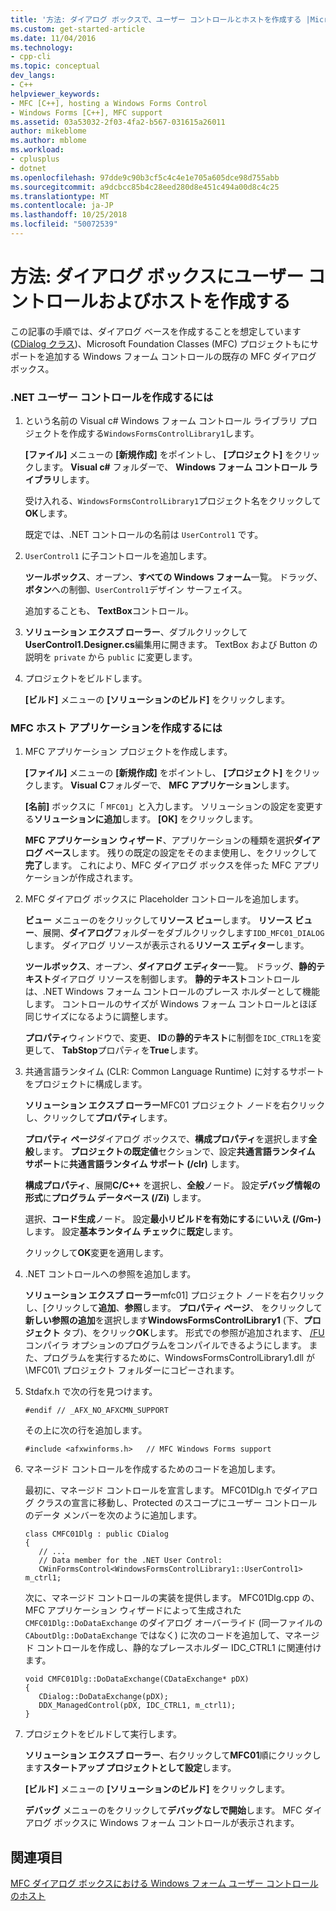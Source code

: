 ```yaml
---
title: '方法: ダイアログ ボックスで、ユーザー コントロールとホストを作成する |Microsoft Docs'
ms.custom: get-started-article
ms.date: 11/04/2016
ms.technology:
- cpp-cli
ms.topic: conceptual
dev_langs:
- C++
helpviewer_keywords:
- MFC [C++], hosting a Windows Forms Control
- Windows Forms [C++], MFC support
ms.assetid: 03a53032-2f03-4fa2-b567-031615a26011
author: mikeblome
ms.author: mblome
ms.workload:
- cplusplus
- dotnet
ms.openlocfilehash: 97dde9c90b3cf5c4c4e1e705a605dce98d755abb
ms.sourcegitcommit: a9dcbcc85b4c28eed280d8e451c494a00d8c4c25
ms.translationtype: MT
ms.contentlocale: ja-JP
ms.lasthandoff: 10/25/2018
ms.locfileid: "50072539"
---
```

# <a name="how-to-create-the-user-control-and-host-in-a-dialog-box"></a>方法: ダイアログ ボックスにユーザー コントロールおよびホストを作成する

この記事の手順では、ダイアログ ベースを作成することを想定しています ([CDialog クラス](../mfc/reference/cdialog-class.md))、Microsoft Foundation Classes (MFC) プロジェクトもにサポートを追加する Windows フォーム コントロールの既存の MFC ダイアログ ボックス。

### <a name="to-create-the-net-user-control"></a>.NET ユーザー コントロールを作成するには

1. という名前の Visual c# Windows フォーム コントロール ライブラリ プロジェクトを作成する`WindowsFormsControlLibrary1`します。

   **[ファイル]** メニューの **[新規作成]** をポイントし、 **[プロジェクト]** をクリックします。 **Visual c#** フォルダーで、 **Windows フォーム コントロール ライブラリ**します。

   受け入れる、`WindowsFormsControlLibrary1`プロジェクト名をクリックして**OK**します。

   既定では、.NET コントロールの名前は `UserControl1` です。

1. `UserControl1` に子コントロールを追加します。

   **ツールボックス**、オープン、**すべての Windows フォーム**一覧。 ドラッグ、**ボタン**への制御、`UserControl1`デザイン サーフェイス。

   追加することも、 **TextBox**コントロール。

1. **ソリューション エクスプ ローラー**、ダブルクリックして**UserControl1.Designer.cs**編集用に開きます。 TextBox および Button の説明を `private` から `public` に変更します。

1. プロジェクトをビルドします。

   **[ビルド]** メニューの **[ソリューションのビルド]** をクリックします。

### <a name="to-create-the-mfc-host-application"></a>MFC ホスト アプリケーションを作成するには

1. MFC アプリケーション プロジェクトを作成します。

   **[ファイル]** メニューの **[新規作成]** をポイントし、 **[プロジェクト]** をクリックします。 **Visual C**フォルダーで、 **MFC アプリケーション**します。

   **[名前]** ボックスに「 `MFC01`」と入力します。 ソリューションの設定を変更する**ソリューションに追加**します。 **[OK]** をクリックします。

   **MFC アプリケーション ウィザード**、アプリケーションの種類を選択**ダイアログ ベース**します。 残りの既定の設定をそのまま使用し、をクリックして**完了**します。 これにより、MFC ダイアログ ボックスを伴った MFC アプリケーションが作成されます。

1. MFC ダイアログ ボックスに Placeholder コントロールを追加します。

   **ビュー**  メニューのをクリックして**リソース ビュー**します。 **リソース ビュー**、展開、**ダイアログ**フォルダーをダブルクリックします`IDD_MFC01_DIALOG`します。 ダイアログ リソースが表示される**リソース エディター**します。

   **ツールボックス**、オープン、**ダイアログ エディター**一覧。 ドラッグ、**静的テキスト**ダイアログ リソースを制御します。 **静的テキスト**コントロールは、.NET Windows フォーム コントロールのプレース ホルダーとして機能します。 コントロールのサイズが Windows フォーム コントロールとほぼ同じサイズになるように調整します。

   **プロパティ**ウィンドウで、変更、 **ID**の**静的テキスト**に制御を`IDC_CTRL1`を変更して、 **TabStop**プロパティを**True**します。

1. 共通言語ランタイム (CLR: Common Language Runtime) に対するサポートをプロジェクトに構成します。

   **ソリューション エクスプ ローラー**MFC01 プロジェクト ノードを右クリックし、クリックして**プロパティ**します。

   **プロパティ ページ**ダイアログ ボックスで、**構成プロパティ**を選択します**全般**します。 **プロジェクトの既定値**セクションで、設定**共通言語ランタイム サポート**に**共通言語ランタイム サポート (/clr)** します。

   **構成プロパティ**、展開**C/C++** を選択し、**全般**ノード。 設定**デバッグ情報の形式**に**プログラム データベース (/Zi)** します。

   選択、**コード生成**ノード。 設定**最小リビルドを有効にする**に**いいえ (/Gm-)** します。 設定**基本ランタイム チェック**に**既定**します。

   クリックして**OK**変更を適用します。

1. .NET コントロールへの参照を追加します。

   **ソリューション エクスプ ローラー**mfc01] プロジェクト ノードを右クリックし、[クリックして**追加**、**参照**します。 **プロパティ ページ**、 をクリックして**新しい参照の追加**を選択します**WindowsFormsControlLibrary1** (下、**プロジェクト** タブ)、をクリック**OK**します。 形式での参照が追加されます、 [/FU](../build/reference/fu-name-forced-hash-using-file.md)コンパイラ オプションのプログラムをコンパイルできるようにします。 また、プログラムを実行するために、WindowsFormsControlLibrary1.dll が \MFC01\ プロジェクト フォルダーにコピーされます。

1. Stdafx.h で次の行を見つけます。

    ```
    #endif // _AFX_NO_AFXCMN_SUPPORT
    ```

   その上に次の行を追加します。

    ```
    #include <afxwinforms.h>   // MFC Windows Forms support
    ```

1. マネージド コントロールを作成するためのコードを追加します。

   最初に、マネージド コントロールを宣言します。 MFC01Dlg.h でダイアログ クラスの宣言に移動し、Protected のスコープにユーザー コントロールのデータ メンバーを次のように追加します。

    ```
    class CMFC01Dlg : public CDialog
    {
       // ...
       // Data member for the .NET User Control:
       CWinFormsControl<WindowsFormsControlLibrary1::UserControl1> m_ctrl1;
    ```

   次に、マネージド コントロールの実装を提供します。 MFC01Dlg.cpp の、MFC アプリケーション ウィザードによって生成された `CMFC01Dlg::DoDataExchange` のダイアログ オーバーライド (同一ファイルの `CAboutDlg::DoDataExchange` ではなく) に次のコードを追加して、マネージド コントロールを作成し、静的なプレースホルダー IDC_CTRL1 に関連付けます。

    ```
    void CMFC01Dlg::DoDataExchange(CDataExchange* pDX)
    {
       CDialog::DoDataExchange(pDX);
       DDX_ManagedControl(pDX, IDC_CTRL1, m_ctrl1);
    }
    ```

1. プロジェクトをビルドして実行します。

   **ソリューション エクスプ ローラー**、右クリックして**MFC01**順にクリックします**スタートアップ プロジェクトとして設定**します。

   **[ビルド]** メニューの **[ソリューションのビルド]** をクリックします。

   **デバッグ** メニューのをクリックして**デバッグなしで開始**します。 MFC ダイアログ ボックスに Windows フォーム コントロールが表示されます。

## <a name="see-also"></a>関連項目

[MFC ダイアログ ボックスにおける Windows フォーム ユーザー コントロールのホスト](../dotnet/hosting-a-windows-form-user-control-in-an-mfc-dialog-box.md)